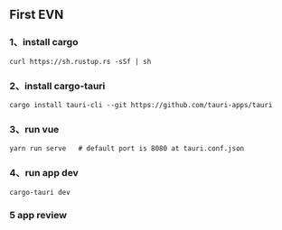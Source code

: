 

## First EVN


### 1、install cargo

```shell
curl https://sh.rustup.rs -sSf | sh
```

### 2、install cargo-tauri

```shell
cargo install tauri-cli --git https://github.com/tauri-apps/tauri
```


### 3、run vue

```shell
yarn run serve   # default port is 8080 at tauri.conf.json
```

### 4、run app dev

```shell
cargo-tauri dev
```

### 5 app review


